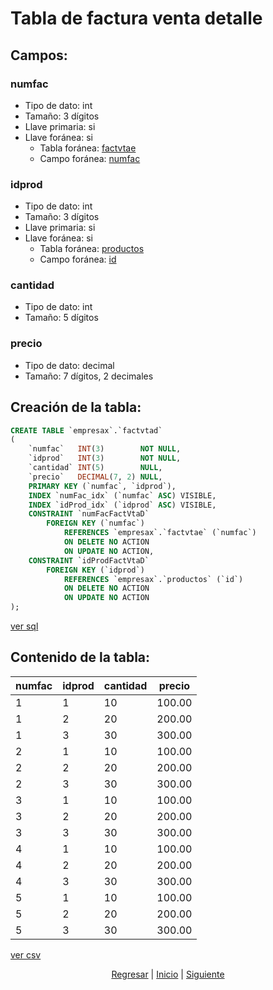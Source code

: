 # Tabla de factura venta detalle
## Campos:
### numfac
* Tipo de dato: int
* Tamaño: 3 dígitos
* Llave primaria: si
* Llave foránea: si
    * Tabla foránea: [factvtae](./08%20Factura%20Venta%20Encabezado.md)
    * Campo foránea: [numfac](./08%20Factura%20Venta%20Encabezado.md#numfac)

### idprod
* Tipo de dato: int
* Tamaño: 3 dígitos
* Llave primaria: si
* Llave foránea: si
    * Tabla foránea: [productos](./02%20Productos.md)
    * Campo foránea: [id](./02%20Productos.md#id)

### cantidad
* Tipo de dato: int
* Tamaño: 5 dígitos

### precio
* Tipo de dato: decimal
* Tamaño: 7 dígitos, 2 decimales

## Creación de la tabla:
``` sql
CREATE TABLE `empresax`.`factvtad`
(
    `numfac`   INT(3)        NOT NULL,
    `idprod`   INT(3)        NOT NULL,
    `cantidad` INT(5)        NULL,
    `precio`   DECIMAL(7, 2) NULL,
    PRIMARY KEY (`numfac`, `idprod`),
    INDEX `numFac_idx` (`numfac` ASC) VISIBLE,
    INDEX `idProd_idx` (`idprod` ASC) VISIBLE,
    CONSTRAINT `numFacFactVtaD`
        FOREIGN KEY (`numfac`)
            REFERENCES `empresax`.`factvtae` (`numfac`)
            ON DELETE NO ACTION
            ON UPDATE NO ACTION,
    CONSTRAINT `idProdFactVtaD`
        FOREIGN KEY (`idprod`)
            REFERENCES `empresax`.`productos` (`id`)
            ON DELETE NO ACTION
            ON UPDATE NO ACTION
);
```
[ver sql](./sql/09%20Factura%20Venta%20Detalle.sql)

## Contenido de la tabla:
| numfac | idprod | cantidad | precio |
|--------|--------|----------|--------|
| 1      | 1      | 10       | 100.00 |
| 1      | 2      | 20       | 200.00 |
| 1      | 3      | 30       | 300.00 |
| 2      | 1      | 10       | 100.00 |
| 2      | 2      | 20       | 200.00 |
| 2      | 3      | 30       | 300.00 |
| 3      | 1      | 10       | 100.00 |
| 3      | 2      | 20       | 200.00 |
| 3      | 3      | 30       | 300.00 |
| 4      | 1      | 10       | 100.00 |
| 4      | 2      | 20       | 200.00 |
| 4      | 3      | 30       | 300.00 |
| 5      | 1      | 10       | 100.00 |
| 5      | 2      | 20       | 200.00 |
| 5      | 3      | 30       | 300.00 |
[ver csv](./csv/09%20Factura%20Venta%20Detalle.csv)

<p align="center">
    <a href="./08 Factura Venta Encabezado.md">Regresar</a> |
    <a href="../README.md">Inicio</a> |
    <a href="./csv/01 Getting Started.md">Siguiente</a>
</p>